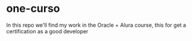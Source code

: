 # one-curso
In this repo we'll find my work in the Oracle + Alura course, this for get a certification as a good developer

